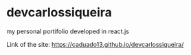 # devcarlossiqueira
my personal portifolio developed in react.js


Link of the site: https://caduado13.github.io/devcarlossiqueira/
